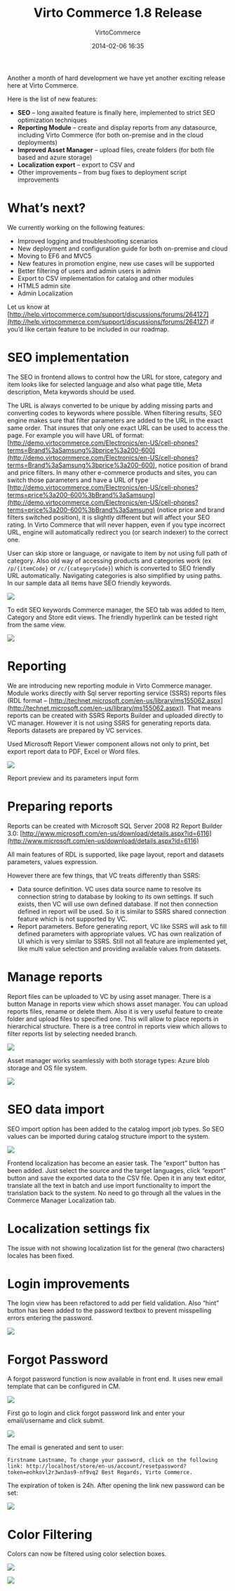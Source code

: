 ﻿---
author: VirtoCommerce
date: 2014-02-06 16:35
permalink: blogs/news/virtocommerce-1-8-release-notes
tags: [assets, azure cloud, ecommerce, html5, localization, release, reporting, seo]
title: "Virto Commerce 1.8 Release"
published: Private
---
Another a month of hard development we have yet another exciting release here at Virto Commerce.
<!--excerpt-->
Here is the list of new features:

* **SEO** – long awaited feature is finally here, implemented to strict SEO optimization techniques
* **Reporting Module** – create and display reports from any datasource, including Virto Commerce (for both on-premise and in the cloud deployments)
* **Improved Asset Manager** – upload files, create folders (for both file based and azure storage)
* **Localization export** – export to CSV and
* Other improvements – from bug fixes to deployment script improvements

# What’s next?

We currently working on the following features:

* Improved logging and troubleshooting scenarios
* New deployment and configuration guide for both on-premise and cloud
* Moving to EF6 and MVC5
* New features in promotion engine, new use cases will be supported
* Better filtering of users and admin users in admin
* Export to CSV implementation for catalog and other modules
* HTML5 admin site
* Admin Localization 

Let us know at [http://help.virtocommerce.com/support/discussions/forums/264127](http://help.virtocommerce.com/support/discussions/forums/264127) if you’d like certain feature to be included in our roadmap.

# SEO implementation

The SEO in frontend allows to control how the URL for store, category and item looks like for selected language and also what page title, Meta description, Meta keywords should be used.

The URL is always converted to be unique by adding missing parts and converting codes to keywords where possible. When filtering results, SEO engine makes sure that filter parameters are added to the URL in the exact same order. That insures that only one exact URL can be used to access the page. For example you will have URL of format: [http://demo.virtocommerce.com/Electronics/en-US/cell-phones?terms=Brand%3aSamsung%3bprice%3a200-600](http://demo.virtocommerce.com/Electronics/en-US/cell-phones?terms=Brand%3aSamsung%3bprice%3a200-600), notice position of brand and price filters. In many other e-commerce products and sites, you can switch those parameters and have a URL of type [http://demo.virtocommerce.com/Electronics/en-US/cell-phones?terms=price%3a200-600%3bBrand%3aSamsung](http://demo.virtocommerce.com/Electronics/en-US/cell-phones?terms=price%3a200-600%3bBrand%3aSamsung) (notice price and brand filters switched position), it is slightly different but will affect your SEO rating. In Virto Commerce that will never happen, even if you type incorrect URL, engine will automatically redirect you (or search indexer) to the correct one.

User can skip store or language, or navigate to item by not using full path of category. Also old way of accessing products and categories work (ex `/p/{itemCode}` or `/c/{categoryCode}`) which is converted to SEO friendly URL automatically. Navigating categories is also simplified by using paths. In our sample data all items have SEO friendly keywords.

![](assets/images/blog/clip_image002b.jpg)

To edit SEO keywords Commerce manager, the SEO tab was added to Item, Category and Store edit views. The friendly hyperlink can be tested right from the same view. 

![](assets/images/blog/clip_image002a.gif)

# Reporting

We are introducing new reporting module in Virto Commerce manager. Module works directly with Sql server reporting service (SSRS) reports files (RDL format – [http://technet.microsoft.com/en-us/library/ms155062.aspx](http://technet.microsoft.com/en-us/library/ms155062.aspx)). That means reports can be created with SSRS Reports Builder and uploaded directly to VC manager. However it is not using SSRS for generating reports data. Reports datasets are prepared by VC services. 

Used Microsoft Report Viewer component allows not only to print, bet export report data to PDF, Excel or Word files.

![](assets/images/blog/clip_image004b.jpg)

Report preview and its parameters input form

# Preparing reports

Reports can be created with Microsoft SQL Server 2008 R2 Report Builder 3.0: [http://www.microsoft.com/en-us/download/details.aspx?id=6116](http://www.microsoft.com/en-us/download/details.aspx?id=6116)

All main features of RDL is supported, like page layout, report and datasets parameters, values expression.

However there are few things, that VC treats differently than SSRS:

* Data source definition. VC uses data source name to resolve its connection string to database by looking to its own settings. If such exists, then VC will use own defined database. If not then connection defined in report will be used. So it is similar to SSRS shared connection feature which is not supported by VC. 
* Report parameters. Before generating report, VC like SSRS will ask to fill defined parameters with appropriate values. VC has own realization of UI which is very similar to SSRS. Still not all feature are implemented yet, like multi value selection and providing available values from datasets. 

# Manage reports 

Report files can be uploaded to VC by using asset manager. There is a button Manage in reports view which shows asset manager. You can upload reports files, rename or delete them. Also it is very useful feature to create folder and upload files to specified one. This will allow to place reports in hierarchical structure. There is a tree control in reports view which allows to filter reports list by selecting needed branch.

![](assets/images/blog/clip_image006c.jpg)

Asset manager works seamlessly with both storage types: Azure blob storage and OS file system.

![](assets/images/blog/clip_image008c.jpg)

# SEO data import

SEO import option has been added to the catalog import job types. So SEO values can be imported during catalog structure import to the system.

![](assets/images/blog/clip_image004a.gif)

Frontend localization has become an easier task. The “export” button has been added. Just select the source and the target languages, click “export” button and save the exported data to the CSV file. Open it in any text editor, translate all the text in batch and use import functionality to import the translation back to the system. No need to go through all the values in the Commerce Manager Localization tab.

# Localization settings fix

The issue with not showing localization list for the general (two characters) locales has been fixed.

# Login improvements

The login view has been refactored to add per field validation. Also “hint” button has been added to the password textbox to prevent misspelling errors entering the password.

![](assets/images/blog/clip_image008.gif)

# Forgot Password

A forgot password function is now available in front end. It uses new email template that can be configured in CM.

![](assets/images/blog/clip_image0041a.jpg)

First go to login and click forgot password link and enter your email/username and click submit.

![](assets/images/blog/clip_image0061a.jpg)

The email is generated and sent to user:

`Firstname Lastname,
To change your password, click on the following link:
http://localhost/store/en-us/account/resetpassword?token=eohkovl2r3wn3as9-nf9vq2
Best Regards,
Virto Commerce.`

The expiration of token is 24h. After opening the link new password can be set: 

![](assets/images/blog/clip_image0081a.jpg)

# Color Filtering

Colors can now be filtered using color selection boxes.

![](assets/images/blog/clip_image010b.jpg)

![](assets/images/blog/clip_image012c.jpg)
